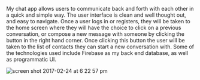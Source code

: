 My chat app allows users to communicate back and forth with each other in a quick and simple way. The user interface is clean
and well thought out, and easy to navigate. Once a user logs in or registers, they will be taken to the home screen where they will have the choice to click on a previous conversation, or compose a new message with someone by clicking the button in the right hand corner. Once clicking this button the user will be taken to the list of contacts they can start a new conversation with. Some of the technologies used include Firebase as my back end database, as well as programmatic UI.

![screen shot 2017-02-24 at 6 22 57 pm](https://cloud.githubusercontent.com/assets/20802462/23324810/520add1a-fabe-11e6-9449-c5e389d566f9.png)
